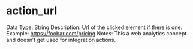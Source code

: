 # action_url

Data Type: String
Description: Url of the clicked element if there is one.
Example: https://foobar.com/pricing
Notes: This a web analytics concept and doesn’t get used for integration actions.